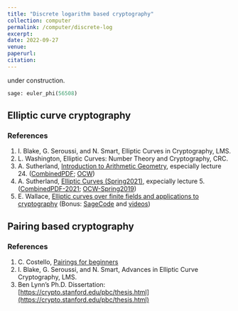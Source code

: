 ```yaml
---
title: "Discrete logarithm based cryptography"
collection: computer
permalink: /computer/discrete-log
excerpt:
date: 2022-09-27
venue: 
paperurl: 
citation: 
---
```

 
 under construction.
 
 `````python
 sage: euler_phi(56508)
 `````

## Elliptic curve cryptography

### References
1. I. Blake, G. Seroussi, and N. Smart, Elliptic Curves in Cryptography, LMS.
2. L. Washington, Elliptic Curves: Number Theory and Cryptography, CRC.
3. A. Sutherland, [Introduction to Arithmetic Geometry](https://math.mit.edu/classes/18.782/lectures.html), especially lecture 24. ([CombinedPDF](https://gkorpal.github.io/files/drew-ag-2013.pdf); [OCW](https://ocw.mit.edu/courses/mathematics/18-782-introduction-to-arithmetic-geometry-fall-2013/lecture-notes/))
4. A. Sutherland, [Elliptic Curves (Spring2021)](https://math.mit.edu/classes/18.783/2021/lectures.html), expecially lecture 5. ([CombinedPDF-2021](https://gkorpal.github.io/files/drew-ec-2021.pdf); [OCW-Spring2019](https://ocw.mit.edu/courses/mathematics/18-783-elliptic-curves-spring-2019/syllabus/))
5. E. Wallace, [Elliptic curves over finite fields and applications to cryptography](https://ctnt-summer.math.uconn.edu/wp-content/uploads/sites/1632/2018/05/2018CTNT-WallaceNotes.pdf) (Bonus: [SageCode](https://ctnt-summer.math.uconn.edu/wp-content/uploads/sites/1632/2018/05/erik_sagecode.zip) and [videos](https://www.youtube.com/playlist?list=PLJUSzeW191QylsLXla4uaR9KOcNlcJIes))

<!----
7. The Stanford Center for Blockchain Research: [https://cbr.stanford.edu/](https://cbr.stanford.edu/)
8. Fields Institute Blockchain Research Seminar Series: [http://www.fields.utoronto.ca/activities/21-22/blockchain-seminar](http://www.fields.utoronto.ca/activities/21-22/blockchain-seminar) ([YouTube](https://www.youtube.com/playlist?list=PLArBKNfJxuunXQp2_KAEpne1SmraEOjo-))
---->

## Pairing based cryptography

### References
1. C. Costello, [Pairings for beginners](https://www.craigcostello.com.au/tutorials)
2. I. Blake, G. Seroussi, and N. Smart, Advances in Elliptic Curve Cryptography, LMS.
3. Ben Lynn’s Ph.D. Dissertation: [https://crypto.stanford.edu/pbc/thesis.html](https://crypto.stanford.edu/pbc/thesis.html)
